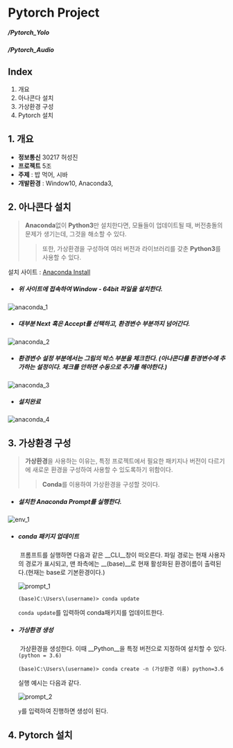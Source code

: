 # Pytorch Project

##### /Pytorch_Yolo

##### /Pytorch_Audio

## Index

1. 개요
2. 아나콘다 설치
3. 가상환경 구성
4. Pytorch 설치



## 1. 개요

* **정보통신** 30217 허성진
* **프로젝트** 5조
* **주제** : 밥 먹어, 시바
* **개발환경** : Window10, Anaconda3, 



## 2. 아나콘다 설치

> **Anaconda**없이 **Python3**만 설치한다면, 모듈들이 업데이트될 때, 버전충돌의 문제가 생기는데, 그것을 해소할 수 있다.
>
> > 또한, 가상환경을 구성하여 여러 버전과 라이브러리를 갖춘 **Python3**를 사용할 수 있다.



설치 사이트 : [Anaconda Install](https://www.anaconda.com/distribution/)

- ##### 위 사이트에 접속하여 Window - 64bit 파일을 설치한다.

![anaconda_1](./images/anaconda_1.jpg)

* ##### 대부분 Next 혹은 Accept를 선택하고, 환경변수 부분까지 넘어간다.

![anaconda_2](./images/anaconda_2.png)

* ##### 환경변수 설정 부분에서는 그림의 박스 부분을 체크한다. (아나콘다를 환경변수에 추가하는 설정이다. 체크를 안하면 수동으로 추가를 해야한다.)

![anaconda_3](./images/anaconda_3.png)

* ##### 설치완료

![anaconda_4](./images/anaconda_4.png)

## 3. 가상환경 구성

> **가상환경**을 사용하는 이유는, 특정 프로젝트에서 필요한 패키지나 버전이 다르기에 새로운 환경을 구성하여 사용할 수 있도록하기 위함이다.
>
> > **Conda**를 이용하여 가상환경을 구성할 것이다.



* ##### 설치한 Anaconda Prompt를 실행한다.

![env_1](./images/env_1.PNG)

- ##### conda 패키지 업데이트

  ​	프롬프트를 실행하면 다음과 같은 __CLI__창이 떠오른다. 파일 경로는 현재 사용자의 경로가 표시되고, 맨 좌측에는 __(base)__로 현재 활성화된 환경이름이 출력된다.(현재는 base로 기본환경이다.)

  ![prompt_1](.\images\prompt_1.png)

  ```shell
  (base)C:\Users\(username)> conda update
  ```

  `conda update`를 입력하여 conda패키지를 업데이트한다.

  

- ##### 가상환경 생성

  ​	가상환경을 생성한다. 이때 __Python__을 특정 버전으로 지정하여 설치할 수 있다.`(python = 3.6)`

  ```shell
  (base)C:\Users\(username)> conda create -n (가상환경 이름) python=3.6
  ```

  실행 예시는 다음과 같다.

  ![prompt_2](.\images\prompt_2.png)

  `y`를 입력하여 진행하면 생성이 된다.

## 4. Pytorch 설치



